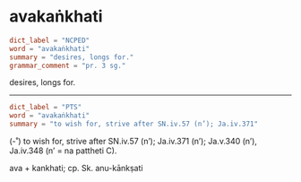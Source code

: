 # avakaṅkhati

``` toml
dict_label = "NCPED"
word = "avakaṅkhati"
summary = "desires, longs for."
grammar_comment = "pr. 3 sg."
```

desires, longs for.

--------------------

``` toml
dict_label = "PTS"
word = "avakaṅkhati"
summary = "to wish for, strive after SN.iv.57 (n’); Ja.iv.371"
```

(\-˚) to wish for, strive after SN.iv.57 (n’); Ja.iv.371 (n’); Ja.v.340 (n’), Ja.iv.348 (n’ = na pattheti C).

ava \+ kankhati; cp. Sk. anu\-kānkṣati


